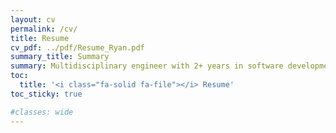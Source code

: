 ```yaml
---
layout: cv
permalink: /cv/
title: Resume
cv_pdf: ../pdf/Resume_Ryan.pdf
summary_title: Summary
summary: Multidisciplinary engineer with 2+ years in software development and 6+ years in mechanical design, product development, and CAD automation. Experienced in building real-time web APIs, cross-platform apps, and GPS-integrated systems, alongside stress analysis and process optimization. Focused on backend development, UI/UX improvement, and creating software solutions that integrate with real-world products. Seeking opportunities in software engineering, SaaS, or tech-driven innovation.
toc: 
  title: '<i class="fa-solid fa-file"></i> Resume'
toc_sticky: true

#classes: wide
---
```

